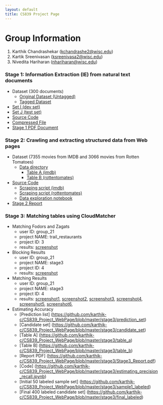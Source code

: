 ```yaml
---
layout: default
title: CS839 Project Page
---
```

# Group Information
1. Karthik Chandrashekar (kchandrashe2@wisc.edu)
2. Kartik Sreenivasan (ksreenivasa2@wisc.edu)
3. Nivedita Hariharan (nhariharan@wisc.edu)

### Stage 1: Information Extraction (IE) from natural text documents
* Dataset (300 documents)
  * [Original Dataset (Untagged)](https://github.com/karthik-c/CS839_Project_WebPage/tree/master/stage1/Original_Dataset)
  * [Tagged Dataset](https://github.com/karthik-c/CS839_Project_WebPage/tree/master/stage1/Tagged_Dataset)
* [Set I (dev set)](https://github.com/karthik-c/CS839_Project_WebPage/tree/master/stage1/SetI_Dev_Set)
* [Set J (test set)](https://github.com/karthik-c/CS839_Project_WebPage/tree/master/stage1/SetJ_Test_Set)
* [Source Code](https://github.com/karthik-c/CS839_Project_WebPage/tree/master/stage1/Source_Code)
* [Compressed File](https://github.com/karthik-c/CS839_Project_WebPage/blob/master/stage1/stage1_compressed.tar.gz)
* [Stage 1 PDF Document](https://github.com/karthik-c/CS839_Project_WebPage/blob/master/stage1/Stage_PDF.pdf)

### Stage 2:  Crawling and extracting structured data from Web pages
* Dataset (7355 movies from IMDB and 3066 movies from Rotten Tomatoes)
  * [Data directory](https://github.com/karthik-c/CS839_Project_WebPage/tree/master/stage2/DATA)
    * [Table A (imdb)](https://github.com/karthik-c/CS839_Project_WebPage/blob/master/stage2/DATA/table_a.csv)
    * [Table B (rottentomates)](https://github.com/karthik-c/CS839_Project_WebPage/blob/master/stage2/DATA/table_b.csv)
* [Source Code](https://github.com/karthik-c/CS839_Project_WebPage/tree/master/stage2/CODE)
    * [Scraping script (imdb)](https://github.com/karthik-c/CS839_Project_WebPage/blob/master/stage2/CODE/scrape_imdb.py)
    * [Scraping script (rottentomates)](https://github.com/karthik-c/CS839_Project_WebPage/blob/master/stage2/CODE/scrape_rotten_tomatoes.py)
    * [Data exploration notebook](https://github.com/karthik-c/CS839_Project_WebPage/blob/master/stage2/CODE/explore_data.ipynb)
* [Stage 2 Report](https://github.com/karthik-c/CS839_Project_WebPage/blob/master/stage2/stage_2_report.pdf)

### Stage 3:  Matching tables using CloudMatcher
* Matching Fodors and Zagats
  * user ID: group_21
  * project NAME: trail_restaurants
  * project ID: 3
  * results: [screenshot](https://github.com/karthik-c/CS839_Project_WebPage/blob/master/stage3/Matching%20Fodors%20and%20Zagats.png)
* Blocking Results
  * user ID: group_21
  * project NAME: stage3
  * project ID: 4
  * results: [screenshot](https://github.com/karthik-c/CS839_Project_WebPage/blob/master/stage3/Blocking%20results.png)
* Matching Results
  * user ID: group_21
  * project NAME: stage3
  * project ID: 4
  * results: [screenshot1](https://github.com/karthik-c/CS839_Project_WebPage/blob/master/stage3/Matching%20Results%201.png), [screenshot2](https://github.com/karthik-c/CS839_Project_WebPage/blob/master/stage3/Matching%20Results%202.png), [screenshot3](https://github.com/karthik-c/CS839_Project_WebPage/blob/master/stage3/Matching%20Results%203.png), [screenshot4](https://github.com/karthik-c/CS839_Project_WebPage/blob/master/stage3/Matching%20Results%204.png), [screenshot5](https://github.com/karthik-c/CS839_Project_WebPage/blob/master/stage3/Matching%20Results%205.png), [screenshot6](https://github.com/karthik-c/CS839_Project_WebPage/blob/master/stage3/Matching%20Results%206.png),
* Estimating Accuracy
  * [Prediction list] (https://github.com/karthik-c/CS839_Project_WebPage/blob/master/stage3/prediction_set)
  * [Candidate set] (https://github.com/karthik-c/CS839_Project_WebPage/blob/master/stage3/candidate_set)
  * [Table A] (https://github.com/karthik-c/CS839_Project_WebPage/blob/master/stage3/table_a)
  * [Table B] (https://github.com/karthik-c/CS839_Project_WebPage/blob/master/stage3/table_b)
  * [Report PDF] (https://github.com/karthik-c/CS839_Project_WebPage/blob/master/stage3/Stage3_Report.pdf)
  * [Code] (https://github.com/karthik-c/CS839_Project_WebPage/blob/master/stage3/estimating_precision_recall.ipynb)
  * [Initial 50 labeled sample set] (https://github.com/karthik-c/CS839_Project_WebPage/blob/master/stage3/sample1_labeled)
  * [Final 400 labeled candidate set] (https://github.com/karthik-c/CS839_Project_WebPage/blob/master/stage3/final_labeled)
